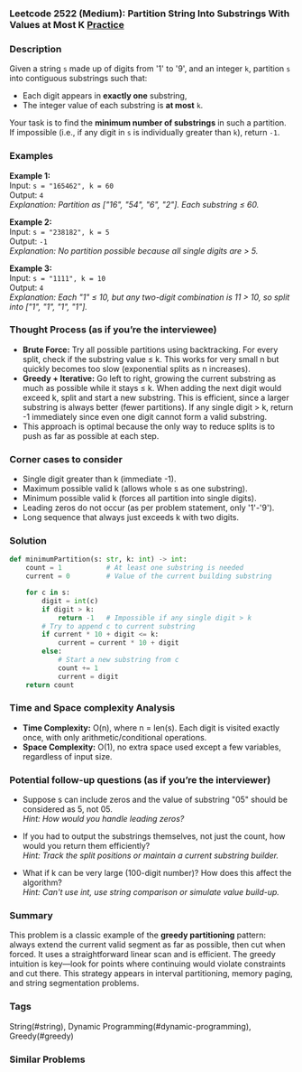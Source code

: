 ### Leetcode 2522 (Medium): Partition String Into Substrings With Values at Most K [Practice](https://leetcode.com/problems/partition-string-into-substrings-with-values-at-most-k)

### Description  
Given a string `s` made up of digits from '1' to '9', and an integer `k`, partition `s` into contiguous substrings such that:
- Each digit appears in **exactly one** substring,
- The integer value of each substring is **at most** `k`.

Your task is to find the **minimum number of substrings** in such a partition. If impossible (i.e., if any digit in `s` is individually greater than `k`), return `-1`.

### Examples  

**Example 1:**  
Input: `s = "165462", k = 60`  
Output: `4`  
*Explanation: Partition as ["16", "54", "6", "2"]. Each substring ≤ 60.*

**Example 2:**  
Input: `s = "238182", k = 5`  
Output: `-1`  
*Explanation: No partition possible because all single digits are > 5.*

**Example 3:**  
Input: `s = "1111", k = 10`  
Output: `4`  
*Explanation: Each "1" ≤ 10, but any two-digit combination is 11 > 10, so split into ["1", "1", "1", "1"].*

### Thought Process (as if you’re the interviewee)  
- **Brute Force:** Try all possible partitions using backtracking. For every split, check if the substring value ≤ k. This works for very small n but quickly becomes too slow (exponential splits as n increases).
- **Greedy + Iterative:** Go left to right, growing the current substring as much as possible while it stays ≤ k. When adding the next digit would exceed k, split and start a new substring. This is efficient, since a larger substring is always better (fewer partitions). If any single digit > k, return -1 immediately since even one digit cannot form a valid substring.
- This approach is optimal because the only way to reduce splits is to push as far as possible at each step.

### Corner cases to consider  
- Single digit greater than k (immediate -1).
- Maximum possible valid k (allows whole s as one substring).
- Minimum possible valid k (forces all partition into single digits).
- Leading zeros do not occur (as per problem statement, only '1'-'9').
- Long sequence that always just exceeds k with two digits.

### Solution

```python
def minimumPartition(s: str, k: int) -> int:
    count = 1           # At least one substring is needed
    current = 0         # Value of the current building substring

    for c in s:
        digit = int(c)
        if digit > k:
            return -1   # Impossible if any single digit > k
        # Try to append c to current substring
        if current * 10 + digit <= k:
            current = current * 10 + digit
        else:
            # Start a new substring from c
            count += 1
            current = digit
    return count
```

### Time and Space complexity Analysis  

- **Time Complexity:** O(n), where n = len(s). Each digit is visited exactly once, with only arithmetic/conditional operations.
- **Space Complexity:** O(1), no extra space used except a few variables, regardless of input size.

### Potential follow-up questions (as if you’re the interviewer)  

- Suppose s can include zeros and the value of substring "05" should be considered as 5, not 05.  
  *Hint: How would you handle leading zeros?*

- If you had to output the substrings themselves, not just the count, how would you return them efficiently?  
  *Hint: Track the split positions or maintain a current substring builder.*

- What if k can be very large (100-digit number)? How does this affect the algorithm?  
  *Hint: Can't use int, use string comparison or simulate value build-up.*

### Summary
This problem is a classic example of the **greedy partitioning** pattern: always extend the current valid segment as far as possible, then cut when forced. It uses a straightforward linear scan and is efficient. The greedy intuition is key—look for points where continuing would violate constraints and cut there. This strategy appears in interval partitioning, memory paging, and string segmentation problems.

### Tags
String(#string), Dynamic Programming(#dynamic-programming), Greedy(#greedy)

### Similar Problems
